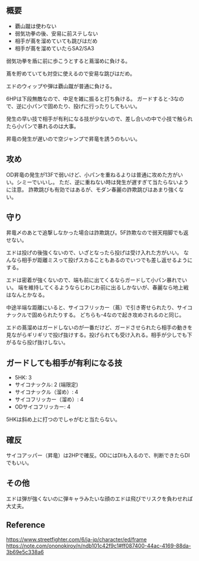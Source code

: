 ## 概要

- 覇山蹴は使わない
- 弱気功拳の後、安易に前ステしない
- 相手が蔦を溜めていても跳びはだめ
- 相手が蔦を溜めていたらSA2/SA3

弱気功拳を盾に前に歩こうとすると蔦溜めに負ける。

蔦を貯めていても対空に使えるので安易な跳びはだめ。

エドのウィップや弾は覇山蹴が普通に負ける。

6HPは下段無敵なので、中足を雑に振ると打ち負ける。
ガードすると-3なので、逆に小パンで固めたり、投げに行ったりしてもいい。

発生の早い技で相手が有利になる技が少ないので、差し合いの中で小技で触られたら小パンで暴れるのは大事。

昇竜の発生が遅いので空ジャンプで昇竜を誘うのもいい。

## 攻め

OD昇竜の発生が13Fで弱いけど、小パンを重ねるよりは普通に攻めた方がいい。シミーでいいし。
ただ、逆に重ねない時は発生が遅すぎて当たらないように注意。
詐欺跳びも有効ではあるが、モダン春麗の詐欺跳びはあまり強くない。

## 守り

昇竜〆のあとで追撃しなかった場合は詐欺跳び。5F詐欺なので弱天翔脚でも返せない。

エドは投げの後強くないので、いざとなったら投げは受け入れた方がいい。
なんなら相手が距離ミスって投げスカることもあるのでいつでも差し返せるようにする。

エドは密着が強くないので、端も前に出てくるならガードして小パン暴れでいい。
端を維持してくるようならじわじわ前に出るしかないが、春麗なら地上戦はなんとかなる。

中途半端な距離にいると、サイコフリッカー（蔦）で引き寄せられたり、サイコナックルで固められたりする。
どちらも-4なので起き攻めされるのと同じ。

エドの蔦溜めはガードしないのが一番だけど、ガードさせられたら相手の動きを見ながらギリギリで投げ抜けする。投げられても受け入れる。相手が少しでも下がるなら投げ抜けしない。

## ガードしても相手が有利になる技

- 5HK: 3
- サイコナックル: 2 (端限定)
- サイコナックル（溜め）: 4
- サイコフリッカー（溜め）: 4
- ODサイコフリッカー: 4

5HKは斜め上に打つのでしゃがむと当たらない。

## 確反

サイコアッパー（昇竜）は2HPで確反。ODにはDIも入るので、判断できたらDIでもいい。

## その他

エドは弾が強くないのに弾キャラみたいな顔のエドは飛びでリスクを負わせれば大丈夫。

## Reference

https://www.streetfighter.com/6/ja-jp/character/ed/frame
https://note.com/ononokiroy/n/ndb101c42f9c1#ff087400-44ac-4169-88da-3b69e5c338a6
